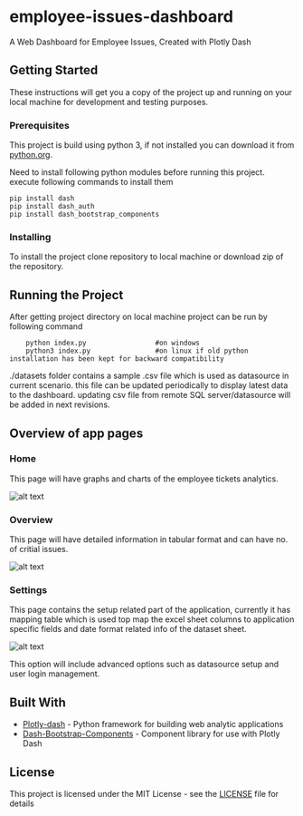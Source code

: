 # employee-issues-dashboard
A Web Dashboard for Employee Issues, Created with Plotly Dash

## Getting Started

These instructions will get you a copy of the project up and running on your local machine for development and testing purposes.

### Prerequisites

This project is build using python 3, if not installed you can download it from [python.org](https://www.python.org/downloads/).

Need to install following python modules before running this project. execute following commands to install them

```
pip install dash
pip install dash_auth
pip install dash_bootstrap_components
```

### Installing

To install the project clone repository to local machine or download zip of the repository.

## Running the Project

After getting project directory on local machine project can be run by following command

```
	python index.py                 #on windows
	python3 index.py                #on linux if old python installation has been kept for backward compatibility 
```

./datasets folder contains a sample .csv file which is used as datasource in current scenario.
this file can be updated periodically to display latest data to the dashboard.
updating csv file from remote SQL server/datasource will be added in next revisions.

## Overview of app pages

### Home
This page will have graphs and charts of the employee tickets analytics.

![alt text](https://github.com/shubham225/kali-gnome-menu-fix/blob/main/docs/imgs/homepage.png)

### Overview

This page will have detailed information in tabular format and can have no. of critial issues.

![alt text](https://github.com/shubham225/kali-gnome-menu-fix/blob/main/docs/imgs/overview.png)

### Settings
This page contains the setup related part of the application, currently it has mapping table which is used top map the excel sheet columns to application specific fields and date format related info of the dataset sheet.

![alt text](https://github.com/shubham225/kali-gnome-menu-fix/blob/main/docs/imgs/settings.png)

This option will include advanced options such as datasource setup and user login management.


## Built With

* [Plotly-dash](https://dash.plotly.com/introduction) - Python framework for building web analytic applications
* [Dash-Bootstrap-Components](https://dash-bootstrap-components.opensource.faculty.ai/docs/) - Component library for use with Plotly Dash


## License

This project is licensed under the MIT License - see the [LICENSE](LICENSE) file for details
